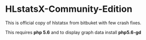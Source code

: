 # HLstatsX-Community-Edition
This is official copy of hlstatsx from bitbuket with few crash fixes.

This requires **php 5.6** and to display graph data install **php5.6-gd**
